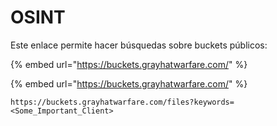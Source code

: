 # OSINT

Este enlace permite hacer búsquedas sobre buckets públicos:

{% embed url="https://buckets.grayhatwarfare.com/" %}

{% embed url="https://buckets.grayhatwarfare.com/" %}

```
https://buckets.grayhatwarfare.com/files?keywords=<Some_Important_Client>
```
